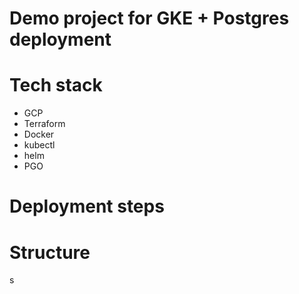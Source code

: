 # Demo project for GKE + Postgres deployment

# Tech stack

* GCP
* Terraform
* Docker
* kubectl
* helm
* PGO


# Deployment steps

# Structure

s